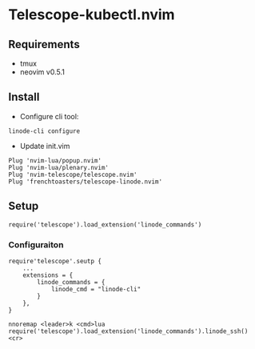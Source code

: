 # Telescope-kubectl.nvim

## Requirements

* tmux
* neovim v0.5.1

## Install

* Configure cli tool:
```
linode-cli configure
```

* Update init.vim
```
Plug 'nvim-lua/popup.nvim'
Plug 'nvim-lua/plenary.nvim'
Plug 'nvim-telescope/telescope.nvim'
Plug 'frenchtoasters/telescope-linode.nvim'
```

## Setup

```
require('telescope').load_extension('linode_commands')
```

### Configuraiton

```
require'telescope'.seutp {
	...
	extensions = {
		linode_commands = {
			linode_cmd = "linode-cli"
		}
	},
}
```

```
nnoremap <leader>k <cmd>lua require('telescope').load_extension('linode_commands').linode_ssh()<cr>
```
